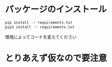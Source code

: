 
# パッケージのインストール
```bash
pip install -r requirements.txt
pip3 install -r requirements.txt
```
環境によってコードを変えてください
# とりあえず仮なので要注意
